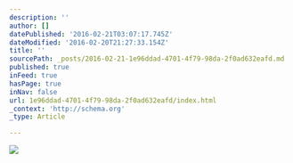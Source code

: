 ```yaml
---
description: ''
author: []
datePublished: '2016-02-21T03:07:17.745Z'
dateModified: '2016-02-20T21:27:33.154Z'
title: ''
sourcePath: _posts/2016-02-21-1e96ddad-4701-4f79-98da-2f0ad632eafd.md
published: true
inFeed: true
hasPage: true
inNav: false
url: 1e96ddad-4701-4f79-98da-2f0ad632eafd/index.html
_context: 'http://schema.org'
_type: Article

---
```

![](https://the-grid-user-content.s3-us-west-2.amazonaws.com/8b43de2b-b24f-487c-a853-a97e75545896.png)